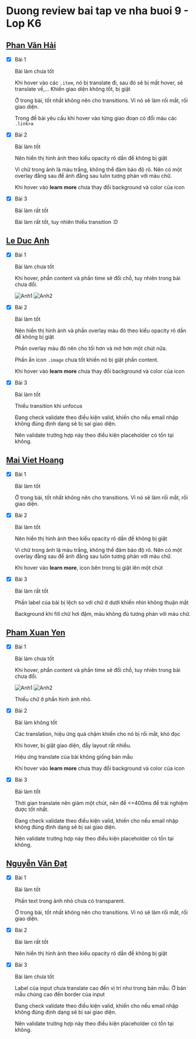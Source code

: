 # Duong review bai tap ve nha buoi 9 - Lop K6

## [Phan Văn Hải](https://phanvanahai1995.github.io/exercise9/)

- [x] Bài 1

  Bài làm chưa tốt

  Khi hover vào các `.item`, nó bị translate đi, sau đó sẽ bị mất hover, sẽ translate về,... Khiến giao diện không tốt, bị giật

  Ở trong bài, tốt nhất không nên cho transitions. Vì nó sẽ làm rối mắt, rối giao diện.

  Trong đề bài yêu cầu khi hover vào từng giao đoạn có đổi màu các `.link>a`

- [x] Bài 2

  Bài làm tốt

  Nên hiển thị hình ảnh theo kiểu opacity rõ dần để không bị giật

  Vì chữ trong ảnh là màu trắng, không thể đảm bảo độ rõ. Nên có một overlay đằng sau để ảnh đằng sau luôn tương phản với màu chữ.

  Khi hover vào **learn more** chưa thay đổi background và color của icon

- [x] Bài 3

  Bài làm rất tốt

  Bài làm rất tốt, tuy nhiên thiếu transition :D

## [Le Duc Anh](https://ducanhprogram.github.io/f8-fullstack-k6/Day-9)

- [x] Bài 1

  Bài làm chưa tốt

  Khi hover, phần content và phần time sẽ đổi chỗ, tuy nhiên trong bài chưa đổi.

  ![Anh1](https://files.fullstack.edu.vn/f8-prod/public-images/64a2a89e3ffbb.png)
  ![Anh2](https://files.fullstack.edu.vn/f8-prod/public-images/64a2a9c932b62.png)

- [x] Bài 2

  Bài làm tốt

  Nên hiển thị hình ảnh và phần overlay màu đỏ theo kiểu opacity rõ dần để không bị giật

  Phần overlay màu đỏ nên cho tối hơn và mờ hơn một chút nữa.

  Phần ẩn icon `.image` chưa tốt khiến nó bị giật phần content.

  Khi hover vào **learn more** chưa thay đổi background và color của icon

- [x] Bài 3

  Bài làm tốt

  Thiếu transition khi unfocus

  Đang check validate theo điều kiện valid, khiến cho nếu email nhập không đúng định dạng sẽ bị sai giao diện.

  Nên validate trường hợp này theo điều kiện placeholder có tồn tại không.

## [Mai Viet Hoang](https://viethoang-mai.github.io/Ex-Fullstack-K6/Day_09/Ex01.html)

- [x] Bài 1

  Bài làm tốt

  Ở trong bài, tốt nhất không nên cho transitions. Vì nó sẽ làm rối mắt, rối giao diện.

- [x] Bài 2

  Bài làm tốt

  Nên hiển thị hình ảnh theo kiểu opacity rõ dần để không bị giật

  Vì chữ trong ảnh là màu trắng, không thể đảm bảo độ rõ. Nên có một overlay đằng sau để ảnh đằng sau luôn tương phản với màu chữ.

  Khi hover vào **learn more**, icon bên trong bị giật lên một chút

- [x] Bài 3

  Bài làm rất tốt

  Phần label của bài bị lệch so với chữ ở dưới khiến nhìn không thuận mắt

  Background khi fill chữ hơi đậm, màu không đủ tương phản với màu chữ.

## [Pham Xuan Yen](https://yenpham103.github.io/f8_fullstack_k6_btvn/Day9/ex01/ex01.html)

- [x] Bài 1

  Bài làm chưa tốt

  Khi hover, phần content và phần time sẽ đổi chỗ, tuy nhiên trong bài chưa đổi.

  ![Anh1](https://files.fullstack.edu.vn/f8-prod/public-images/64a2a89e3ffbb.png)
  ![Anh2](https://files.fullstack.edu.vn/f8-prod/public-images/64a2a9c932b62.png)

  Thiếu chữ ở phần hình ảnh nhỏ.

- [x] Bài 2

  Bài làm không tốt

  Các translation, hiệu ứng quá chậm khiến cho nó bị rối mắt, khó đọc

  Khi hover, bị giật giao diện, đẩy layout rất nhiều.

  Hiệu ứng translate của bài không giống bản mẫu

  Khi hover vào **learn more** chưa thay đổi background và color của icon

- [x] Bài 3

  Bài làm tốt

  Thời gian translate nên giảm một chút, nên để <=400ms để trải nghiệm được tốt nhất.

  Đang check validate theo điều kiện valid, khiến cho nếu email nhập không đúng định dạng sẽ bị sai giao diện.

  Nên validate trường hợp này theo điều kiện placeholder có tồn tại không.

## [Nguyễn Văn Đạt](https://vandar1011.github.io/F8_FullStack_k6thức)

- [x] Bài 1

  Bài làm tốt

  Phần text trong ảnh nhỏ chưa có transparent.

  Ở trong bài, tốt nhất không nên cho transitions. Vì nó sẽ làm rối mắt, rối giao diện.

- [x] Bài 2

  Bài làm rất tốt

  Nên hiển thị hình ảnh theo kiểu opacity rõ dần để không bị giật

- [x] Bài 3

  Bài làm chưa tốt

  Label của input chưa translate cao đến vị trí như trong bản mẫu. Ở bản mẫu chúng cao đến border của input

  Đang check validate theo điều kiện valid, khiến cho nếu email nhập không đúng định dạng sẽ bị sai giao diện.

  Nên validate trường hợp này theo điều kiện placeholder có tồn tại không.
